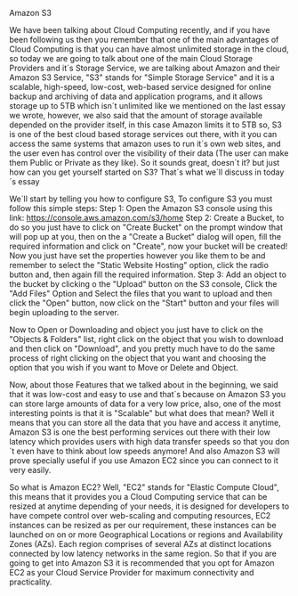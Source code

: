Amazon S3

We have been talking about Cloud Computing recently, and if you have been following us then you remember that one of the main advantages of Cloud Computing is that you can have almost unlimited storage in the cloud, so today we are going to talk about one of the main Cloud Storage Providers and it´s Storage Service, we are talking about Amazon and their Amazon S3 Service, "S3" stands for "Simple Storage Service" and it is a scalable, high-speed, low-cost, web-based service designed for online backup and archiving of data and application programs,  and it allows storage up to 5TB which isn´t unlimited like we mentioned on the last essay we wrote, however, we also said that the amount of storage available depended on the provider itself, in this case Amazon limits it to 5TB so, S3 is one of the best cloud based storage services out there, with it you can access the same systems that amazon uses to run it´s own web sites, and the user even has control over the visibility of their data (The user can make them Public or Private as they like). So it sounds great, doesn´t it? but just how can you get yourself started on S3? That´s what we´ll discuss in today´s essay

We´ll start by telling you how to configure S3, To configure S3 you must follow this simple steps:
Step 1: Open the Amazon S3 console using this link: https://console.aws.amazon.com/s3/home
Step 2: Create a Bucket, to do so you just have to click on  "Create Bucket" on the prompt window that will pop up at you, then on the a "Create a Bucket" dialog will open, fill the required information and click on "Create", now your bucket will be created! Now you just have set the properties however you like them to be and remember to select the "Static Website Hosting" option, click the radio button and, then again fill the required information.
Step 3: Add an object to the bucket by clicking o the "Upload" button on the S3 console, Click the "Add Files" Option and Select the files that you want to upload and then click the "Open" button, now click on the "Start" button and your files will begin uploading to the server.

Now to Open or Downloading and object you just have to click on the "Objects & Folders" list, right click on the object that you wish to download and then click on "Download", and you pretty much have to do the same process of right clicking on the object that you want and choosing the option that you wish if you want to Move or Delete and Object.

Now, about those Features that we talked about in the beginning, we said that it was low-cost and easy to use and that´s because on Amazon S3 you can store large amounts of data for a very low price, also, one of the most interesting points is that it is "Scalable" but what does that mean? Well it means that you can store all the data that you have and access it anytime, Amazon S3 is one the best performing services out there with their low latency which provides users with high data transfer speeds so that you don´t even have to think about low speeds anymore! And also Amazon S3 will prove specially useful if you use Amazon EC2 since you can connect to it very easily.

So what is Amazon EC2? Well, "EC2" stands for "Elastic Compute Cloud", this means that it provides you a Cloud Computing service that can be resized at anytime depending of your needs, it is designed for developers to have compete control over web-scaling and computing resources, EC2 instances can be resized  as per our requirement, these instances can be launched on on or more Geographical Locations or regions and Availability  Zones (AZs). Each region comprises of several AZs at distinct locations connected by low latency networks in the same region. So that if you are going to get into Amazon S3 it is recommended that you opt for Amazon EC2 as your Cloud Service Provider for maximum connectivity and practicality.
